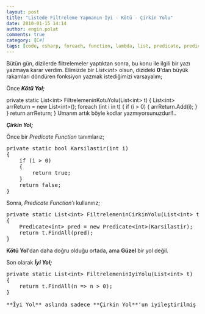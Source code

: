 ```yaml
---
layout: post
title: "Listede Filtreleme Yapmanın İyi - Kötü - Çirkin Yolu"
date: 2010-01-15 14:14
author: engin.polat
comments: true
category: [C#]
tags: [code, csharp, foreach, function, lambda, list, predicate, predicate function, source]
---
```

Bütün gün, dizilerde filtrelemeler yaptıktan sonra, bu konu ile ilgili bir yazı yazmaya karar verdim. Elimizde bir *List&lt;int&gt;* olsun, dizideki **0**'dan büyük rakamları döndüren fonksiyon yazmak istediğimizi varsayalım;

Önce ***Kötü Yol;***


private static List&lt;int&gt; FiltrelemeninKotuYolu(List&lt;int&gt; t)
{
    List&lt;int&gt; arrReturn = new List&lt;int&gt;();
    foreach (int i in t)
    {
        if (i &gt; 0)
        {
            arrReturn.Add(i);
        }
    }
    return arrReturn;
}</pre>
Umarım artık böyle kodlar yazmıyorsunuzdur!!..

***Çirkin Yol;***

Önce bir *Predicate Function* tanımlarız;
<pre class="brush:csharp">private static bool Karsilastir(int i)
{
    if (i &gt; 0)
    {
        return true;
    }
    return false;
}</pre>
Sonra, *Predicate Function*'ı kullanırız;
<pre class="brush:csharp">private static List&lt;int&gt; FiltrelemeninCirkinYolu(List&lt;int&gt; t)
{
    Predicate&lt;int&gt; pred = new Predicate&lt;int&gt;(Karsilastir);
    return t.FindAll(pred);
}</pre>
**Kötü Yol**'dan daha doğru olduğu ortada, ama **Güzel** bir yol değil.

Son olarak ***İyi Yol;***
<pre class="brush:csharp">private static List&lt;int&gt; FiltrelemeninIyiYolu(List&lt;int&gt; t)
{
    return t.FindAll(n =&gt; n &gt; 0);
}

**İyi Yol** aslında sadece **Çirkin Yol**'un iyileştirilmiş hali. *Predicate Method* kullanacağımıza *Lambda Expression* kullanıyoruz. *n =&gt; n &gt; 0* : **n**'nin **0**'dan büyük olduğu durumlar anlamına geliyor.

